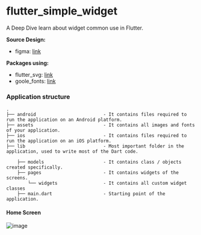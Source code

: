 # flutter_simple_widget

A Deep Dive learn about widget common use in Flutter.

**Source Design:**

- figma: [link](https://www.figma.com/community/file/1047728853861186038)

**Packages using:**

- flutter_svg: [link](https://pub.dev/packages/flutter_svg)
- goole_fonts: [link](https://pub.dev/packages/google_fonts)

### Application structure
                    
```
.
├── android                         - It contains files required to run the application on an Android platform.
├── assets                          - It contains all images and fonts of your application.
├── ios                             - It contains files required to run the application on an iOS platform.
├── lib                             - Most important folder in the application, used to write most of the Dart code.
   
    ├── models                      - It contains class / objects created specifically.
    ├── pages                       - It contains widgets of the screens.
        └── widgets                 - It contains all custom widget classes
    ├── main.dart                   - Starting point of the application.
```

#### Home Screen
![image](https://github.com/alghanykennedy/flutter_simple_widget/assets/82708330/98e6efd0-08de-4bdd-924e-11a25b137aee)
